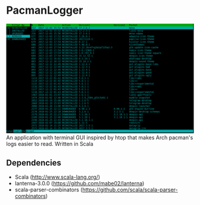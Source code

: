 # PacmanLogger
![Lanterna screenshot](resources/PacmanLogger.png)
An application with terminal GUI inspired by htop that makes Arch pacman's logs easier to read. Written in Scala

## Dependencies
  - Scala (http://www.scala-lang.org/)
  - lanterna-3.0.0 (https://github.com/mabe02/lanterna)
  - scala-parser-combinators (https://github.com/scala/scala-parser-combinators)

